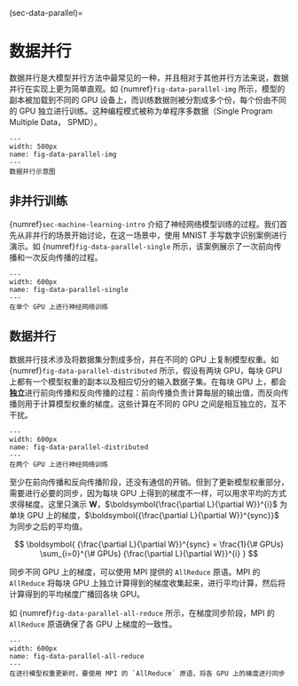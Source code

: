 (sec-data-parallel)=
# 数据并行

数据并行是大模型并行方法中最常见的一种，并且相对于其他并行方法来说，数据并行在实现上更为简单直观。如 {numref}`fig-data-parallel-img` 所示，模型的副本被加载到不同的 GPU 设备上，而训练数据则被分割成多个份，每个份由不同的 GPU 独立进行训练。这种编程模式被称为单程序多数据（Single Program Multiple Data， SPMD）。

```{figure} ../img/ch-mpi-large-model/data-parallel.svg
---
width: 500px
name: fig-data-parallel-img
---
数据并行示意图
```

## 非并行训练

{numref}`sec-machine-learning-intro` 介绍了神经网络模型训练的过程。我们首先从非并行的场景开始讨论，在这一场景中，使用 MNIST 手写数字识别案例进行演示。如 {numref}`fig-data-parallel-single` 所示，该案例展示了一次前向传播和一次反向传播的过程。

```{figure} ../img/ch-mpi-large-model/data-parallel-single.svg
---
width: 600px
name: fig-data-parallel-single
---
在单个 GPU 上进行神经网络训练
```

## 数据并行

数据并行技术涉及将数据集分割成多份，并在不同的 GPU 上复制模型权重。如 {numref}`fig-data-parallel-distributed` 所示，假设有两块 GPU，每块 GPU 上都有一个模型权重的副本以及相应切分的输入数据子集。在每块 GPU 上，都会**独立**进行前向传播和反向传播的过程：前向传播负责计算每层的输出值，而反向传播则用于计算模型权重的梯度。这些计算在不同的 GPU 之间是相互独立的，互不干扰。

```{figure} ../img/ch-mpi-large-model/data-parallel-distributed.svg
---
width: 600px
name: fig-data-parallel-distributed
---
在两个 GPU 上进行神经网络训练
```

至少在前向传播和反向传播阶段，还没有通信的开销。但到了更新模型权重部分，需要进行必要的同步，因为每块 GPU 上得到的梯度不一样，可以用求平均的方式求得梯度。这里只演示 $\boldsymbol{W}$，$\boldsymbol{\frac{\partial L}{\partial W}}^{i}$ 为单块 GPU 上的梯度，$\boldsymbol{{\frac{\partial L}{\partial W}}^{sync}}$ 为同步之后的平均值。

$$
\boldsymbol{
    {\frac{\partial L}{\partial W}}^{sync} = \frac{1}{\# GPUs} \sum_{i=0}^{\# GPUs} {\frac{\partial L}{\partial W}}^{i}
}
$$

同步不同 GPU 上的梯度，可以使用 MPI 提供的 `AllReduce` 原语。MPI 的 `AllReduce` 将每块 GPU 上独立计算得到的梯度收集起来，进行平均计算，然后将计算得到的平均梯度广播回各块 GPU。

如 {numref}`fig-data-parallel-all-reduce` 所示，在梯度同步阶段，MPI 的 `AllReduce` 原语确保了各 GPU 上梯度的一致性。

```{figure} ../img/ch-mpi-large-model/data-parallel-all-reduce.svg
---
width: 600px
name: fig-data-parallel-all-reduce
---
在进行模型权重更新时，要使用 MPI 的 `AllReduce` 原语，将各 GPU 上的梯度进行同步
```